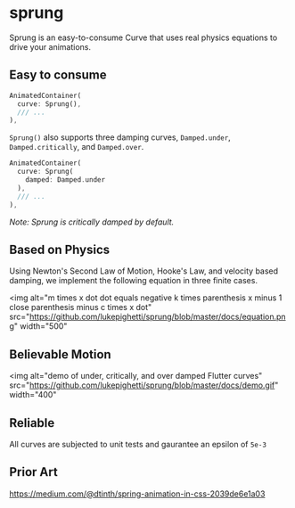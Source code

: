 # sprung

Sprung is an easy-to-consume Curve that uses real physics equations to drive your animations.

## Easy to consume

```dart
AnimatedContainer(
  curve: Sprung(),
  /// ...
),
```

`Sprung()` also supports three damping curves, `Damped.under`, `Damped.critically`, and `Damped.over`.

```dart
AnimatedContainer(
  curve: Sprung(
    damped: Damped.under
  ),
  /// ...
),
```

_Note: Sprung is critically damped by default._

## Based on Physics

Using Newton's Second Law of Motion, Hooke's Law, and velocity based damping, we implement the following equation in three finite cases.

<img
  alt="m times x dot dot equals negative k times parenthesis x minus 1 close parenthesis minus c times x dot" src="https://github.com/lukepighetti/sprung/blob/master/docs/equation.png"
  width="500"
>

## Believable Motion

<img 
  alt="demo of under, critically, and over damped Flutter curves" 
  src="https://github.com/lukepighetti/sprung/blob/master/docs/demo.gif" 
  width="400"
>

## Reliable

All curves are subjected to unit tests and gaurantee an epsilon of `5e-3`

## Prior Art

https://medium.com/@dtinth/spring-animation-in-css-2039de6e1a03
